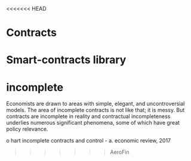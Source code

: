 <<<<<<< HEAD
# Contracts
Smart-contracts library
=======
# incomplete

Economists are drawn to areas with simple, elegant, and uncontroversial models.
The area of incomplete contracts is not like that; it is messy. But contracts are
incomplete in reality and contractual incompleteness underlies numerous significant
phenomena, some of which have great policy relevance.

o hart incomplete contracts and control - a. economic review, 2017
>>>>>>> AeroFin
